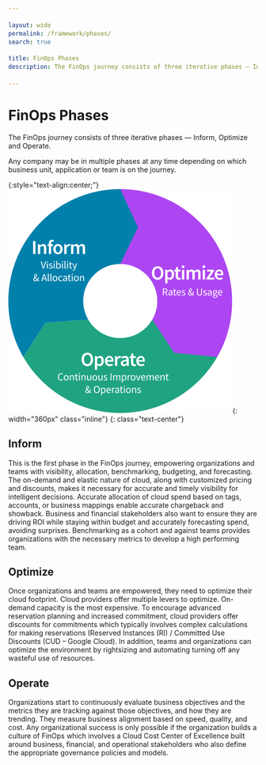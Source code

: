 ```yaml
---

layout: wide
permalink: /framework/phases/
search: true

title: FinOps Phases
description: The FinOps journey consists of three iterative phases — Inform, Optimize and Operate. Understand more about each phase and how to get started. 

---
```


# FinOps Phases

The FinOps journey consists of three iterative phases — Inform, Optimize and Operate.

Any company may be in multiple phases at any time depending on which business unit, application or team is on the journey.

{:style="text-align:center;"}
![FinOps Phases](/img/framework/phases.svg?5){: width="360px" class="inline"}
{: class="text-center"}

## Inform
This is the first phase in the FinOps journey, empowering organizations and teams with visibility, allocation, benchmarking, budgeting, and forecasting. The on-demand and elastic nature of cloud, along with customized pricing and discounts, makes it necessary for accurate and timely visibility for intelligent decisions. Accurate allocation of cloud spend based on tags, accounts, or business mappings enable accurate chargeback and showback. Business and financial stakeholders also want to ensure they are driving ROI while staying within budget and accurately forecasting spend, avoiding surprises. Benchmarking as a cohort and against teams provides organizations with the necessary metrics to develop a high performing team.

## Optimize
Once organizations and teams are empowered, they need to optimize their cloud footprint. Cloud providers offer multiple levers to optimize. On-demand capacity is the most expensive. To encourage advanced reservation planning and increased commitment, cloud providers offer discounts for commitments which typically involves complex calculations for making reservations (Reserved Instances (RI) / Committed Use Discounts (CUD – Google Cloud). In addition, teams and organizations can optimize the environment by rightsizing and automating turning off any wasteful use of resources.

## Operate
Organizations start to continuously evaluate business objectives and the metrics they are tracking against those objectives, and how they are trending. They measure business alignment based on speed, quality, and cost. Any organizational success is only possible if the organization builds a culture of FinOps which involves a Cloud Cost Center of Excellence built around business, financial, and operational stakeholders who also define the appropriate governance policies and models.


